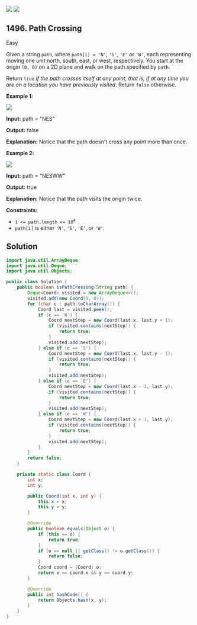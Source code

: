 [![](https://img.shields.io/github/stars/javadev/LeetCode-in-Java?label=Stars&style=flat-square)](https://github.com/javadev/LeetCode-in-Java)
[![](https://img.shields.io/github/forks/javadev/LeetCode-in-Java?label=Fork%20me%20on%20GitHub%20&style=flat-square)](https://github.com/javadev/LeetCode-in-Java/fork)

## 1496\. Path Crossing

Easy

Given a string `path`, where `path[i] = 'N'`, `'S'`, `'E'` or `'W'`, each representing moving one unit north, south, east, or west, respectively. You start at the origin `(0, 0)` on a 2D plane and walk on the path specified by `path`.

Return `true` _if the path crosses itself at any point, that is, if at any time you are on a location you have previously visited_. Return `false` otherwise.

**Example 1:**

![](https://assets.leetcode.com/uploads/2020/06/10/screen-shot-2020-06-10-at-123929-pm.png)

**Input:** path = "NES"

**Output:** false

**Explanation:** Notice that the path doesn't cross any point more than once.

**Example 2:**

![](https://assets.leetcode.com/uploads/2020/06/10/screen-shot-2020-06-10-at-123843-pm.png)

**Input:** path = "NESWW"

**Output:** true

**Explanation:** Notice that the path visits the origin twice.

**Constraints:**

*   <code>1 <= path.length <= 10<sup>4</sup></code>
*   `path[i]` is either `'N'`, `'S'`, `'E'`, or `'W'`.

## Solution

```java
import java.util.ArrayDeque;
import java.util.Deque;
import java.util.Objects;

public class Solution {
    public boolean isPathCrossing(String path) {
        Deque<Coord> visited = new ArrayDeque<>();
        visited.add(new Coord(0, 0));
        for (char c : path.toCharArray()) {
            Coord last = visited.peek();
            if (c == 'N') {
                Coord nextStep = new Coord(last.x, last.y + 1);
                if (visited.contains(nextStep)) {
                    return true;
                }
                visited.add(nextStep);
            } else if (c == 'S') {
                Coord nextStep = new Coord(last.x, last.y - 1);
                if (visited.contains(nextStep)) {
                    return true;
                }
                visited.add(nextStep);
            } else if (c == 'E') {
                Coord nextStep = new Coord(last.x - 1, last.y);
                if (visited.contains(nextStep)) {
                    return true;
                }
                visited.add(nextStep);
            } else if (c == 'W') {
                Coord nextStep = new Coord(last.x + 1, last.y);
                if (visited.contains(nextStep)) {
                    return true;
                }
                visited.add(nextStep);
            }
        }
        return false;
    }

    private static class Coord {
        int x;
        int y;

        public Coord(int x, int y) {
            this.x = x;
            this.y = y;
        }

        @Override
        public boolean equals(Object o) {
            if (this == o) {
                return true;
            }
            if (o == null || getClass() != o.getClass()) {
                return false;
            }
            Coord coord = (Coord) o;
            return x == coord.x && y == coord.y;
        }

        @Override
        public int hashCode() {
            return Objects.hash(x, y);
        }
    }
}
```